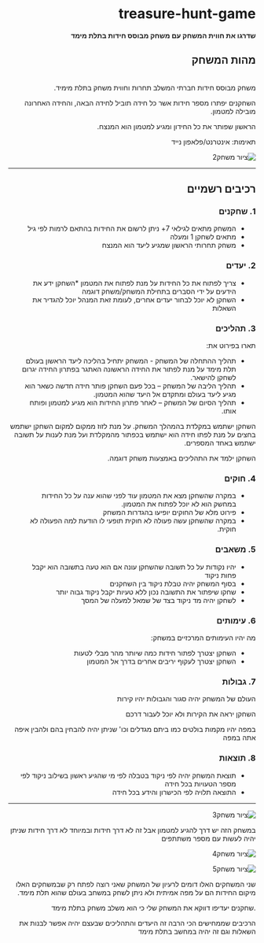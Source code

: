 <div dir='rtl' lang='he'>

# treasure-hunt-game

**שדרגו את חווית המשחק עם משחק מבוסס חידות בתלת מימד**

## מהות המשחק
\
משחק מבוסס חידות חברתי המשלב תחרות וחווית משחק בתלת מימיד.
 
 השחקנים יפתרו מספר חידות אשר כל חידה תוביל לחידה הבאה\,
 והחידה האחרונה מובילה למטמון.
 
 הראשון שפותר את כל החידון ומגיע למטמון הוא המנצח.
 
תאימות: אינטרנט/פלאפון נייד
 

 ![ציור משחק2](https://user-images.githubusercontent.com/57856087/138882173-aa409d5e-fa9e-41f9-8938-1acb90cf9954.png)

---


## רכיבים רשמיים

### 1. שחקנים

* המשחק מתאים לגילאי 7+ ניתן לרשום את החידות בהתאם לרמות לפי גיל 
* מתאים לשחקן 1 ומעלה
* משחק תחרותי הראשון שמגיע ליעד הוא המנצח

### 2. יעדים

* צריך לפתוח את כל החידות על מנת לפתוח את המטמון
*השחקן ידע את הידעים על ידי הסברים בתחילת המשחק/משחק דוגמה
* השחקן לא יוכל לבחור יעדים אחרים, לעומת זאת המנהל יוכל להגדיר את השאלות

### 3. תהליכים

תארו בפירוט את:

* תהליך ההתחלה של המשחק - המשחק יתחיל בהליכה ליעד הראשון בעולם תלת מימד על מנת לפתור את החידה הראשונה האתגר בפתרון החידה יגרום לשחקן להישאר.
*	תהליך הליבה של המשחק – בכל פעם השחקן פותר חידה חדשה כשאר הוא מגיע ליעד בעולם ומתקדם אל היעד שהוא המטמון.
*	תהליך הסיום של המשחק – לאחר פתרון החידות הוא מגיע למטמון ופותח אותו.
 
השחקן ישתמש במקלדת בהמהלך המשחק. על מנת לזוז ממקום למקום השחקן ישתמש בחצים על מנת לפתו חידה הוא ישתמש בכפתור מהמקלדת ועל מנת לענות על תשובה ישתמש באחד המספרים.

 השחקן ילמד את התהליכים באמצעות משחק דוגמה.

### 4. חוקים

* במקרה שהשחקן מצא את המטמון עוד לפני שהוא ענה על כל החידות במחשק הוא לא יוכל לפתוח את המטמון.
* פירוט מלא של החוקים יופיעו בהגדרות המשחק
* במקרה שהשחקן עשה פעולה לא חוקית תופעי לו הודעת למה הפעולה לא חוקית.


### 5. משאבים

* יהיו נקודות על כל תשובה שהשחקן עונה אם הוא טעה בתשובה הוא יקבל פחות ניקוד
* בסוף המשחק יהיה טבלת ניקוד בין השחקנים
* שחקו שיפתור את התשובה נכון ללא טעיות יקבל ניקוד גבוה יותר
* לשחקן יהיה מד ניקוד בצד של שמאל למעלה של המסך

### 6. עימותים

מה יהיו העימותים המרכזיים במשחק:

* השחקן יצטרך לפתור חידות כמה שיותר מהר מבלי לטעות 
* השחקן יצטרך לעקוף יריבים אחרים בדרך אל המטמון


### 7. גבולות

 העולם של המשחק יהיה סגור והגבולות יהיו קירות 

השחקן יראה את הקירות ולא יוכל לעבור דרכם
 
 במפה יהיו מקמות בולטים כמו ביתם מגדלים וכו' שניתן יהיה להבחין בהם ולהבין איפה אתה במפה


### 8. תוצאות

* תוצאת המשחק יהיה לפי ניקוד בטבלה לפי מי שהגיע ראשון בשילוב ניקוד לפי מספר הטעויות בכל חידה 
* התוצאה תלויה לפי הכישרון והידע בכל חידה

---
![ציור משחק3](https://user-images.githubusercontent.com/57856087/138885842-ea36e915-22e6-4878-bc35-84df7ffbd691.png)

 במשחק הזה יש דרך להגיע למטמון אבל זה לא דרך חידות ובמיוחד לא דרך חידות שניתן יהיה לעשות עם מספר משתתפים
 
![ציור משחק4](https://user-images.githubusercontent.com/57856087/138888494-c407daea-eb81-4592-8c34-29611fede481.png)

![ציור משחק5](https://user-images.githubusercontent.com/57856087/138888885-a14d0558-05c1-4822-83d8-9c5b5674acc3.png)

 שני המשחקים האלו דומים לרעיון של המשחק שאני רוצה לפתח רק שבמשחקים האלו מיקום החידות הם על מפה אמיתית ולא ניתן לשחק במשחב בעולם שהוא תלת מימד.
 
 .שחקנים יעדיפו דווקא את המשחק שלי כי הוא משלב משחק בתלת מימד 

הרכיבים שממחישים הכי הרבה זה היעדים והתהליכים 
שבעצם יהיה אפשר לבנות את השאלות וגם זה יהיה במחשב בתלת מימד



</div>
